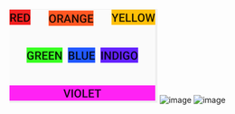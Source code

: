 ![image](https://github.com/tujunkun/shiyan2/blob/master/constraintLayout.png)
![image]()
![image]()
